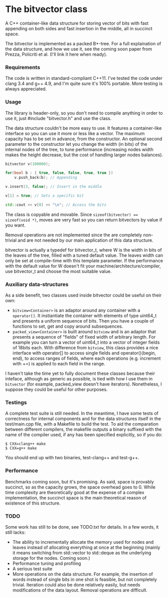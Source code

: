 The bitvector class
===============
A C++ container-like data structure for storing vector of bits with fast
appending on both sides and fast insertion in the middle, all in succinct space.

The bitvector is implemented as a packed B+-tree. For a full explaination of the
data structure, and how we use it, see the coming soon paper from
Prezza, Policriti et al. (I'll link it here when ready).

### Requirements

The code is written in standard-compliant C++11.
I've tested the code under clang 3.4 and g++ 4.9, and I'm quite sure it's 100%
portable. More testing is always appreciated.

### Usage

The library is header-only, so you don't need to compile anything in order to
use it, just #include "bitvector.h" and use the class.

The data structure couldn't be more easy to use. It features a container-like
interface so you can use it more or less like a vector. The maximum capacity has
to be set in advance, from the constructor. An optional second parameter to the
constructor let you change the width (in bits) of the internal nodes of the 
tree, to tune performance (increasing nodes width makes the height decrease,
but the cost of handling larger nodes balances).

```cpp
bitvector v(100000);

for(bool b : { true, false, false, true, true })
    v.push_back(b); // Appending

v.insert(3, false); // Insert in the middle

v[1] = true; // Sets a specific bit

std::cout << v[0] << "\n"; // Access the bits
```

The class is copyable and movable. Since 
```sizeof(bitvector) == sizeof(void *)```, moves are very fast so you can return
bitvectors by value if you want.

Removal operations are not implemented since the are completely non-trivial and
are not needed by our main application of this data structure.

bitvector is actually a typedef for bitvector_t<W>, where W is the width in bits
of the leaves of the tree, filled with a tuned default value.
The leaves width can only be set at compile-time with this template parameter.
If the performance with the default value for W doesn't fit your
machine/architecture/compiler, use bitvector_t and choose the most suitable
value.

### Auxiliary data-structures

As a side benefit, two classes used inside bitvector could be useful on their
own:
* ```bitview<Container>``` is an adaptor around any container with a 
  ```operator[]```. It instiantiate the container with elements of type uint64_t
  and presents a uniform sequence of bits. Then you have a couple of functions
  to set, get and copy around subsequences.
* ```packed_view<Container>``` is built around ```bitview``` and is an adaptor
  that presents a sequence of "fields" of fixed width of arbitrary length. For
  example you can turn a vector of uint64_t into a vector of integer fields of
  18bits each. With difference from ```bitview```, this class provides a nice
  interface with operator[] to access single fields and operator()(begin, end),
  to access ranges of fields, where each operations (e.g. increment with +=)
  is applied to each field in the range.
  
I haven't take the time yet to fully document these classes because their 
inteface, although as generic as possible, is tied with how I use them in 
```bitvector``` (for example, packed_view doesn't have iterators).
Nonetheless, I suppose they could be useful for other purposes.

### Testings

A complete test suite is still needed. In the meantime, I have some tests of
correctness for internal components and for the data structures itself in
the test/main.cpp file, with a Makefile to build the test. To aid the
comparation between different compilers, the makefile outputs a binary suffixed
with the name of the compiler used, if any has been specified explicitly, so if
you do:

```
$ CXX=clang++ make
$ CXX=g++ make
```

You should end up with two binaries, test-clang++ and test-g++.

### Performance

Benchmarks coming soon, but it's promising.
As said, space is provably succinct, so as the capacity grows, the space
overhead goes to 0. While time complexity are theoretically good at the
expense of a complex implementation, the succinct space is the main theoretical
reason of existence of this structure.

### TODO

Some work has still to be done, see TODO.txt for details.
In a few words, it still lacks:
* The ability to incrementally allocate the memory used for nodes and leaves
  instead of allocating everything at once at the beginning (mainly it means
  switching from std::vector to std::deque as the underlying storage for 
  the nodes. Coming soon.)
* Performance tuning and profiling
* A serious test suite
* More operations on the data structure. For example, the insertion of words
  instead of single bits in one shot is feasible, but not completely trivial.
  Iteration could also be done relatively easily, but needs modifications
  of the data layout. Removal operations are difficult.

